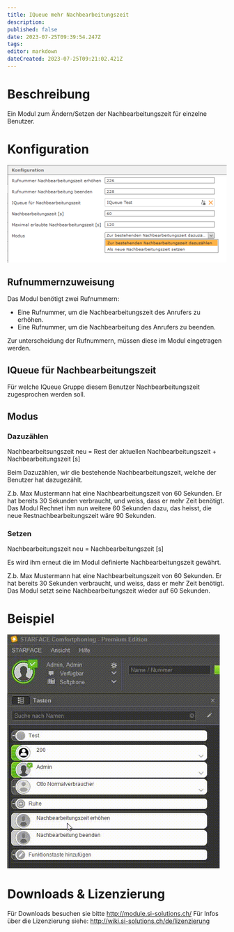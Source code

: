 ```yaml
---
title: IQueue mehr Nachbearbeitungszeit
description: 
published: false
date: 2023-07-25T09:39:54.247Z
tags: 
editor: markdown
dateCreated: 2023-07-25T09:21:02.421Z
---
```


# Beschreibung
Ein Modul zum Ändern/Setzen der Nachbearbeitungszeit für einzelne Benutzer.

# Konfiguration

![1.PNG](/uploads/iqueueposteditingtime/1.PNG)

## Rufnummernzuweisung

Das Modul benötigt zwei Rufnummern:
- Eine Rufnummer, um die Nachbearbeitungszeit des Anrufers zu erhöhen.
- Eine Rufnummer, um die Nachbearbeitung des Anrufers zu beenden.

Zur unterscheidung der Rufnummern, müssen diese im Modul eingetragen werden.

## IQueue für Nachbearbeitungszeit

Für welche IQueue Gruppe diesem Benutzer Nachbearbeitungszeit zugesprochen werden soll.

## Modus

### Dazuzählen
Nachbearbeitsungszeit neu = Rest der aktuellen Nachbearbeitungszeit + Nachbearbeitungszeit \[s\]

Beim Dazuzählen, wir die bestehende Nachbearbeitungszeit, welche der Benutzer hat dazugezählt.

Z.b.
Max Mustermann hat eine Nachbearbeitungszeit von 60 Sekunden. Er hat bereits 30 Sekunden verbraucht, und weiss, dass er mehr Zeit benötigt.
Das Modul Rechnet ihm nun weitere 60 Sekunden dazu, das heisst, die neue Restnachbearbeitungszeit wäre 90 Sekunden.

### Setzen
Nachbearbeitungszeit neu = Nachbearbeitungszeit \[s\]

Es wird ihm erneut die im Modul definierte Nachbearbeitungszeit gewährt.

Z.b.
Max Mustermann hat eine Nachbearbeitungszeit von 60 Sekunden. Er hat bereits 30 Sekunden verbraucht, und weiss, dass er mehr Zeit benötigt.
Das Modul setzt seine Nachbearbeitungszeit wieder auf 60 Sekunden.

# Beispiel

![2.gif](/uploads/iqueueposteditingtime/2.gif)

# Downloads & Lizenzierung
Für Downloads besuchen sie bitte http://module.si-solutions.ch/
Für Infos über die Lizenzierung siehe: http://wiki.si-solutions.ch/de/lizenzierung